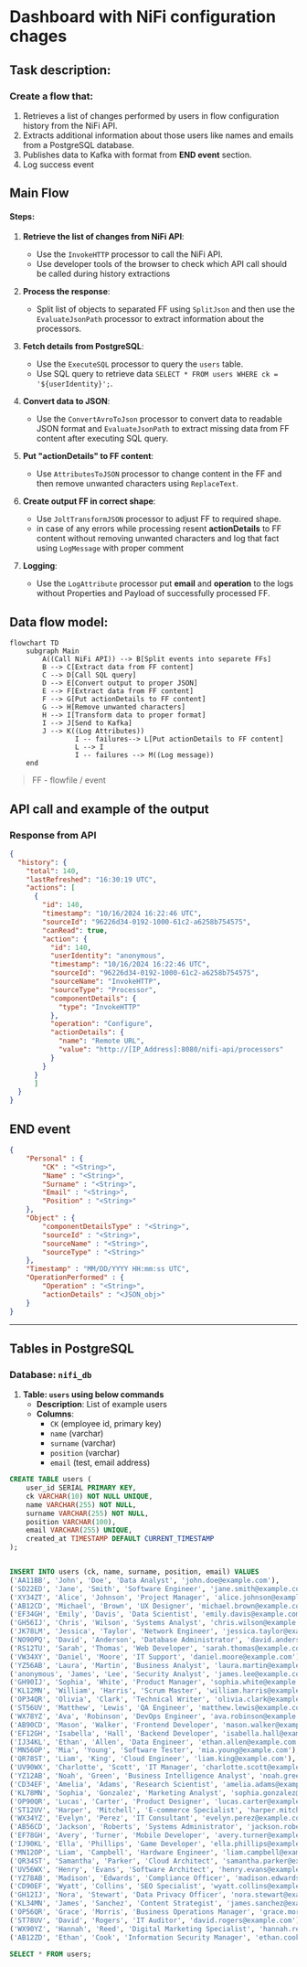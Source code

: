 # Dashboard with NiFi configuration chages

## Task description:

### Create a flow that:

1.  Retrieves a list of changes performed by users in flow configuration history from the NiFi API.
2.  Extracts additional information about those users like names and emails from a PostgreSQL database.
3.  Publishes data to Kafka with format from **END event** section.
4.  Log success event

## Main Flow

#### Steps:

1.  **Retrieve the list of changes from NiFi API**:
    
    - Use the `InvokeHTTP` processor to call the NiFi API.
    - Use developer tools of the browser to check which API call should be called during history extractions
2.  **Process the response**:
    
    - Split list of objects to separated FF using `SplitJson` and then use the `EvaluateJsonPath` processor to extract information about the processors.
3.  **Fetch details from PostgreSQL**:
    
    - Use the `ExecuteSQL` processor to query the `users` table.
    - Use SQL query to retrieve data `SELECT * FROM users WHERE ck = '${userIdentity}';`.
4.  **Convert data to JSON**:
    
    - Use the `ConvertAvroToJson` processor to convert data to readable JSON format and `EvaluateJsonPath` to extract missing data from FF content after executing SQL query.
5.  **Put "actionDetails" to FF content**:
    
    - Use `AttributesToJSON` processor to change content in the FF and then remove unwanted characters using `ReplaceText`.
6.  **Create output FF in correct shape**:
    
    - Use `JoltTransformJSON` processor to adjust FF to required shape.
    - in case of any errors while processing resent **actionDetails** to FF content without removing unwanted characters and log that fact using `LogMessage` with proper comment
7.  **Logging**:
    
    - Use the `LogAttribute` processor put **email** and **operation** to the logs without Properties and Payload of successfully processed FF.

## Data flow model:

```mermaid
flowchart TD
    subgraph Main
        A((Call NiFi API)) --> B[Split events into separete FFs]
        B --> C[Extract data from FF content]
        C --> D[Call SQL query]
        D --> E[Convert output to proper JSON]
        E --> F[Extract data from FF content]
        F --> G[Put actionDetails to FF content]
        G --> H[Remove unwanted characters]
        H --> I[Transform data to proper format]
        I --> J[Send to Kafka]
        J --> K((Log Attributes))
				I -- failures--> L[Put actionDetails to FF content]
				L --> I
				I -- failures --> M((Log message))
    end 

```
> FF - flowfile / event

## API call and example of the output

### Response from API

```JSON
{
  "history": {
    "total": 140,
    "lastRefreshed": "16:30:19 UTC",
    "actions": [
      {
        "id": 140,
        "timestamp": "10/16/2024 16:22:46 UTC",
        "sourceId": "96226d34-0192-1000-61c2-a6258b754575",
        "canRead": true,
        "action": {
          "id": 140,
          "userIdentity": "anonymous",
          "timestamp": "10/16/2024 16:22:46 UTC",
          "sourceId": "96226d34-0192-1000-61c2-a6258b754575",
          "sourceName": "InvokeHTTP",
          "sourceType": "Processor",
          "componentDetails": {
            "type": "InvokeHTTP"
          },
          "operation": "Configure",
          "actionDetails": {
            "name": "Remote URL",
            "value": "http://[IP_Address]:8080/nifi-api/processors"
          }
        }
      }
      ]
  }
}
```

## END event

```JSON
{
    "Personal" : {
        "CK" : "<String>",
        "Name" : "<String>",
        "Surname" : "<String>",
        "Email" : "<String>",
        "Position" : "<String>"
    },
    "Object" : {
        "componentDetailsType" : "<String>",
        "sourceId" : "<String>",
        "sourceName" : "<String>",
        "sourceType" : "<String>"	
    },
    "Timestamp" : "MM/DD/YYYY HH:mm:ss UTC",
    "OperationPerformed" : {
        "Operation" : "<String>",
        "actionDetails" : "<JSON_obj>"
    }
}
```

***

## Tables in PostgreSQL

### Database: `nifi_db`

1.  **Table: `users` using below commands**
    - **Description**: List of example users
    - **Columns**:
        - `CK` (employee id, primary key)
        - `name` (varchar)
        - `surname` (varchar)
        - `position` (varchar)
        - `email` (test, email address)

```SQL
CREATE TABLE users (
    user_id SERIAL PRIMARY KEY,
    ck VARCHAR(10) NOT NULL UNIQUE,
    name VARCHAR(255) NOT NULL,
    surname VARCHAR(255) NOT NULL,
    position VARCHAR(100),
    email VARCHAR(255) UNIQUE,
    created_at TIMESTAMP DEFAULT CURRENT_TIMESTAMP
);


INSERT INTO users (ck, name, surname, position, email) VALUES
('AA11BB', 'John', 'Doe', 'Data Analyst', 'john.doe@example.com'),
('SD22ED', 'Jane', 'Smith', 'Software Engineer', 'jane.smith@example.com'),
('XY34ZT', 'Alice', 'Johnson', 'Project Manager', 'alice.johnson@example.com'),
('AB12CD', 'Michael', 'Brown', 'UX Designer', 'michael.brown@example.com'),
('EF34GH', 'Emily', 'Davis', 'Data Scientist', 'emily.davis@example.com'),
('GH56IJ', 'Chris', 'Wilson', 'Systems Analyst', 'chris.wilson@example.com'),
('JK78LM', 'Jessica', 'Taylor', 'Network Engineer', 'jessica.taylor@example.com'),
('NO90PQ', 'David', 'Anderson', 'Database Administrator', 'david.anderson@example.com'),
('RS12TU', 'Sarah', 'Thomas', 'Web Developer', 'sarah.thomas@example.com'),
('VW34XY', 'Daniel', 'Moore', 'IT Support', 'daniel.moore@example.com'),
('YZ56AB', 'Laura', 'Martin', 'Business Analyst', 'laura.martin@example.com'),
('anonymous', 'James', 'Lee', 'Security Analyst', 'james.lee@example.com'),
('GH90IJ', 'Sophia', 'White', 'Product Manager', 'sophia.white@example.com'),
('KL12MN', 'William', 'Harris', 'Scrum Master', 'william.harris@example.com'),
('OP34QR', 'Olivia', 'Clark', 'Technical Writer', 'olivia.clark@example.com'),
('ST56UV', 'Matthew', 'Lewis', 'QA Engineer', 'matthew.lewis@example.com'),
('WX78YZ', 'Ava', 'Robinson', 'DevOps Engineer', 'ava.robinson@example.com'),
('AB90CD', 'Mason', 'Walker', 'Frontend Developer', 'mason.walker@example.com'),
('EF12GH', 'Isabella', 'Hall', 'Backend Developer', 'isabella.hall@example.com'),
('IJ34KL', 'Ethan', 'Allen', 'Data Engineer', 'ethan.allen@example.com'),
('MN56OP', 'Mia', 'Young', 'Software Tester', 'mia.young@example.com'),
('QR78ST', 'Liam', 'King', 'Cloud Engineer', 'liam.king@example.com'),
('UV90WX', 'Charlotte', 'Scott', 'IT Manager', 'charlotte.scott@example.com'),
('YZ12AB', 'Noah', 'Green', 'Business Intelligence Analyst', 'noah.green@example.com'),
('CD34EF', 'Amelia', 'Adams', 'Research Scientist', 'amelia.adams@example.com'),
('KL78MN', 'Sophia', 'Gonzalez', 'Marketing Analyst', 'sophia.gonzalez@example.com'),
('OP90QR', 'Lucas', 'Carter', 'Product Designer', 'lucas.carter@example.com'),
('ST12UV', 'Harper', 'Mitchell', 'E-commerce Specialist', 'harper.mitchell@example.com'),
('WX34YZ', 'Evelyn', 'Perez', 'IT Consultant', 'evelyn.perez@example.com'),
('AB56CD', 'Jackson', 'Roberts', 'Systems Administrator', 'jackson.roberts@example.com'),
('EF78GH', 'Avery', 'Turner', 'Mobile Developer', 'avery.turner@example.com'),
('IJ90KL', 'Ella', 'Phillips', 'Game Developer', 'ella.phillips@example.com'),
('MN12OP', 'Liam', 'Campbell', 'Hardware Engineer', 'liam.campbell@example.com'),
('QR34ST', 'Samantha', 'Parker', 'Cloud Architect', 'samantha.parker@example.com'),
('UV56WX', 'Henry', 'Evans', 'Software Architect', 'henry.evans@example.com'),
('YZ78AB', 'Madison', 'Edwards', 'Compliance Officer', 'madison.edwards@example.com'),
('CD90EF', 'Wyatt', 'Collins', 'SEO Specialist', 'wyatt.collins@example.com'),
('GH12IJ', 'Nora', 'Stewart', 'Data Privacy Officer', 'nora.stewart@example.com'),
('KL34MN', 'James', 'Sanchez', 'Content Strategist', 'james.sanchez@example.com'),
('OP56QR', 'Grace', 'Morris', 'Business Operations Manager', 'grace.morris@example.com'),
('ST78UV', 'David', 'Rogers', 'IT Auditor', 'david.rogers@example.com'),
('WX90YZ', 'Hannah', 'Reed', 'Digital Marketing Specialist', 'hannah.reed@example.com'),
('AB12ZD', 'Ethan', 'Cook', 'Information Security Manager', 'ethan.cook@example.com');

SELECT * FROM users;
```
